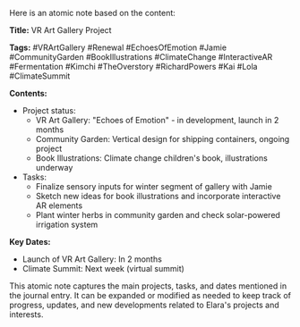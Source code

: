 Here is an atomic note based on the content:

**Title:** VR Art Gallery Project

**Tags:** #VRArtGallery #Renewal #EchoesOfEmotion #Jamie #CommunityGarden #BookIllustrations #ClimateChange #InteractiveAR #Fermentation #Kimchi #TheOverstory #RichardPowers #Kai #Lola #ClimateSummit

**Contents:**

* Project status: 
  * VR Art Gallery: "Echoes of Emotion" - in development, launch in 2 months
  * Community Garden: Vertical design for shipping containers, ongoing project
  * Book Illustrations: Climate change children's book, illustrations underway
* Tasks:
  * Finalize sensory inputs for winter segment of gallery with Jamie
  * Sketch new ideas for book illustrations and incorporate interactive AR elements
  * Plant winter herbs in community garden and check solar-powered irrigation system

**Key Dates:** 

* Launch of VR Art Gallery: In 2 months
* Climate Summit: Next week (virtual summit)

This atomic note captures the main projects, tasks, and dates mentioned in the journal entry. It can be expanded or modified as needed to keep track of progress, updates, and new developments related to Elara's projects and interests.